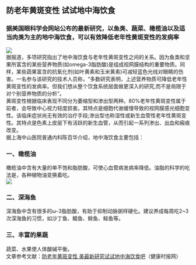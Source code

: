 ## 防老年黄斑变性 试试地中海饮食  
### 据美国眼科学会网站公布的最新研究，以鱼类、蔬菜、橄榄油以及适当肉类为主的地中海饮食，可以有效降低老年性黄斑变性的发病率  
![](http://cdncms.v-keep.cn/wp-content/uploads/2019/10/u10392149512061486612fm26gp0.jpg)  
据报道，多项研究指出了地中海饮食与老年性黄斑变性之间的关系。因为鱼类和坚果所富含的某些营养物质(如omega-3脂肪酸)是组成视网膜结构的重要物质。同样，某些蔬果富含的抗氧化剂(如叶黄素和玉米黄素)可减轻蓝色光线对眼睛的伤害。一名参与该研究的技术人员称，“多数研究表明，上述营养物质可降低老年性黄斑变性的发病率。但我们想从整个饮食系统层面做更深入的研究,而不是局限于对个别营养物质的分析”。  
黄斑变性根据临床表现不同分为萎缩型和渗出型两种。80%老年性黄斑变性属于前者，会导致中心视力轻度损害。其特点是细胞代谢缓慢导致的视网膜感光细胞变性。该临床症状尚无有效的治疗手段;渗出型也称湿性或新生血管性老年性黄斑变性。其特点是色素上皮层下有活跃的新生血管，从而引起一系列渗出、出血和瘢痕改变。  
据上海中山医院普通内科陈百华介绍，地中海饮食主要包括：  
### 一、橄榄油  
橄榄油中含有大量的单不饱和脂肪酸，可使心血管病发病率降低。油脂的科学的吃法是，各种植物油变换着吃。  
![](http://cdncms.v-keep.cn/wp-content/uploads/2019/10/timg-84.jpg)  
### 二、深海鱼  
深海鱼中含有很多的ω-3脂肪酸，有助于抑制动脉粥样硬化。建议养成每周吃2~3次深海鱼的习惯，如沙丁鱼、鲭鱼、鲱鱼、鲑鱼等。  
### 三、丰富的果蔬  
蔬菜、水果使人体酸碱平衡。  
文章参考文献：<a href="http://www.jksb.com.cn/html/2019/diseasenews_0320/134960.html">防老年黄斑变性 美最新研究试试地中海饮食吧</a>（健康时报网）  
